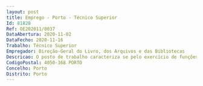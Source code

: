 ```yaml
--- 
layout: post
title: Emprego - Porto - Técnico Superior
Id: 81828
Ref: OE202011/0037
DataAbertura: 2020-11-02
DataFecho: 2020-11-16
Trabalho: Técnico Superior
Empregador: Direção-Geral do Livro, dos Arquivos e das Bibliotecas
Descricao: O posto de trabalho caracteriza se pelo exercício de funções na carreira geral de técnico superior, tal como se encontram genericamente descritas no mapa anexo à Lei n.º 35 2014, de 20 de junho e referido no n.º 2 do artigo 88.º do mesmo diploma legal e pelo desenvolvimento de atividades inerentes ao exercício das competências da unidade orgânica para a qual é aberto o presente procedimento – Centro Português de Fotografia, designadamente •	Design digital •	Edição de conteúdos web e de Fotografia •	Digitalização de documentos fotográficos •	Tratamento de Imagem.
CodigoPostal: 4050-368 PORTO
Concelho: Porto
Distrito: Porto
--- 
```

